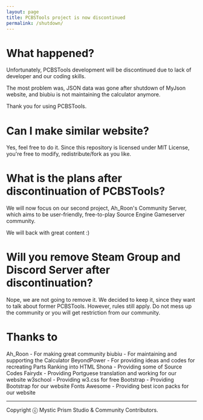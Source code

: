```yaml
---
layout: page
title: PCBSTools project is now discontinued
permalink: /shutdown/
---
```


# What happened?
Unfortunately, PCBSTools development will be discontinued due to lack of developer and our coding skills.

The most problem was, JSON data was gone after shutdown of MyJson website, and biubiu is not maintaining the calculator anymore.

Thank you for using PCBSTools.

# Can I make similar website?
Yes, feel free to do it. Since this repository is licensed under MIT License, you're free to modify, redistribute/fork as you like.

# What is the plans after discontinuation of PCBSTools?
We will now focus on our second project, Ah_Roon's Community Server, which aims to be user-friendly, free-to-play Source Engine Gameserver community.

We will back with great content :)

# Will you remove Steam Group and Discord Server after discontinuation?
Nope, we are not going to remove it. We decided to keep it, since they want to talk about former PCBSTools. However, rules still apply. Do not mess up the community or you will get restriction from our community.

# Thanks to
Ah_Roon - For making great community
biubiu - For maintaining and supporting the Calculator
BeyondPower - For providing ideas and codes for recreating Parts Ranking into HTML
Shona - Providing some of Source Codes
Fairydx - Providing Portguese translation and working for our website
w3school - Providing w3.css for free
Bootstrap - Providing Bootstrap for our website
Fonts Awesome - Providing best icon packs for our website

----
Copyright ⓒ Mystic Prism Studio & Community Contributors.